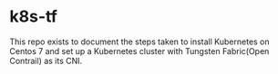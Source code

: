 # k8s-tf
This repo exists to document the steps taken to install Kubernetes on Centos 7 and set up a Kubernetes cluster with Tungsten Fabric(Open Contrail) as its CNI.
